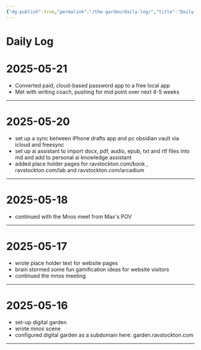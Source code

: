 ```yaml
---
{"dg-publish":true,"permalink":"/the-garden/daily-log/","title":"Daily Log","tags":["garden","timeline","dailylog"]}
---
```



# Daily Log

# 2025-05-21

- Converted paid, cloud-based password app to a free local app
- Met with writing coach, pushing for mid point over next 4-5 weeks

------

# 2025-05-20

- set up a sync between iPhone drafts app and pc obsidian vault via icloud and freesync
- set up ai assistant to import docx, pdf, audio, epub, txt and rtf files into md and add to personal ai knowledge assistant
- added place holder pages for ravstockton.com/book ,  ravstockton.com/lab and ravstockton.com/arcadium

---

# 2025-05-18

- continued with the Mnos meet from Max's POV
---

# 2025-05-17

- wrote place holder text for website pages
- brain stormed some fun gamification ideas for website visitors
- continued the <span class="dg-hide">mnos</span> meeting



---

# 2025-05-16

- set-up digital garden
- wrote *mnos* scene
- configured digital garden as a subdomain here: garden.ravstockton.com

---

